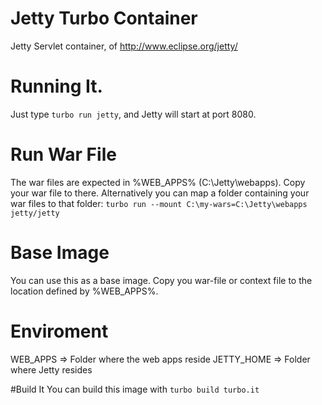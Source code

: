 Jetty Turbo Container
================
Jetty Servlet container, of http://www.eclipse.org/jetty/

# Running It.
Just type `turbo run jetty`, and Jetty will start at port 8080.
# Run War File
The war files are expected in %WEB_APPS% (C:\Jetty\webapps). Copy your war file to there.
Alternatively you can map a folder containing your war files to that folder: `turbo run --mount C:\my-wars=C:\Jetty\webapps jetty/jetty`

# Base Image
You can use this as a base image. Copy you war-file or context file to the location defined by %WEB_APPS%.

# Enviroment
WEB_APPS => Folder where the web apps reside
JETTY_HOME => Folder where Jetty resides

#Build It
You can build this image with `turbo build turbo.it`